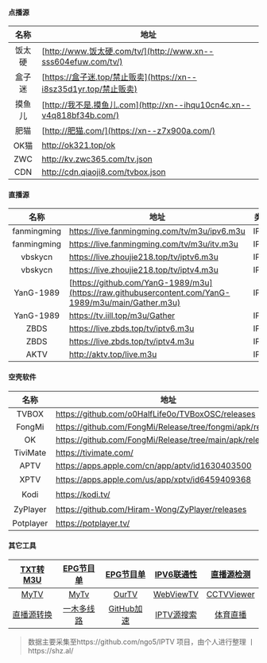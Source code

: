 #### 点播源

|  名称  | 地址                                                         |
| :----: | ------------------------------------------------------------ |
| 饭太硬 | [http://www.饭太硬.com/tv/](http://www.xn--sss604efuw.com/tv/) |
| 盒子迷 | [https://盒子迷.top/禁止贩卖](https://xn--i8sz35d1yr.top/禁止贩卖) |
| 摸鱼儿 | [http://我不是.摸鱼儿.com](http://xn--ihqu10cn4c.xn--v4q818bf34b.com/) |
|  肥猫  | [http://肥猫.com/](https://xn--z7x900a.com/)                 |
|  OK猫  | http://ok321.top/ok                                          |
|  ZWC   | http://kv.zwc365.com/tv.json                                 |
|  CDN   | http://cdn.qiaoji8.com/tvbox.json                            |

#### 直播源

|    名称     | 地址                                                         | 类型 |
| :---------: | ------------------------------------------------------------ | :--: |
| fanmingming | https://live.fanmingming.com/tv/m3u/ipv6.m3u                 | IPV6 |
| fanmingming | https://live.fanmingming.com/tv/m3u/itv.m3u                  | IPV4 |
|   vbskycn   | https://live.zhoujie218.top/tv/iptv6.m3u                     | IPV6 |
|   vbskycn   | https://live.zhoujie218.top/tv/iptv4.m3u                     | IPV4 |
|  YanG-1989  | [https://github.com/YanG-1989/m3u](https://raw.githubusercontent.com/YanG-1989/m3u/main/Gather.m3u) | IPV6 |
|  YanG-1989  | https://tv.iill.top/m3u/Gather                               | IPV4 |
|    ZBDS     | https://live.zbds.top/tv/iptv6.m3u                           | IPV6 |
|    ZBDS     | https://live.zbds.top/tv/iptv4.m3u                           | IPV4 |
|    AKTV     | http://aktv.top/live.m3u                                     | IPV4 |

#### 空壳软件

|   名称    | 地址                                                      |  备注   |
| :-------: | --------------------------------------------------------- | :-----: |
|   TVBOX   | https://github.com/o0HalfLife0o/TVBoxOSC/releases         | Android |
|  FongMi   | https://github.com/FongMi/Release/tree/fongmi/apk/release | Android |
|    OK     | https://github.com/FongMi/Release/tree/main/apk/release   | Android |
| TiviMate  | https://tivimate.com/                                     | Android |
|   APTV    | https://apps.apple.com/cn/app/aptv/id1630403500           |   iOS   |
|   XPTV    | https://apps.apple.com/us/app/xptv/id6459409368           | 美区iOS |
|   Kodi    | https://kodi.tv/                                          | 全平台  |
| ZyPlayer  | https://github.com/Hiram-Wong/ZyPlayer/releases           | 多平台  |
| Potplayer | https://potplayer.tv/                                     | Windows |

#### 其它工具

|   [TXT转M3U](https://live.fanmingming.com/txt2m3u/)    | [EPG节目单](https://epg.pw/test_channel_page.html?lang=zh-hans) |     [EPG节目单](https://live.fanmingming.com/e.xml)     |              [IPV6联通性](https://testipv6.cn/)              |   [直播源检测](https://github.com/zhimin-dev/iptv-checker)   |
| :----------------------------------------------------: | :----------------------------------------------------------: | :-----------------------------------------------------: | :----------------------------------------------------------: | :----------------------------------------------------------: |
| [MyTV](https://github.com/lizongying/my-tv-0/releases) | [MyTv](https://github.com/yaoxieyoulei/mytv-android/releases) | [OurTV](https://github.com/andandroidor/ourtv/releases) | [WebViewTV](https://github.com/hxh19950701/WebViewTvLive/releases) | [CCTVViewer](https://github.com/Eanya-Tonic/CCTV_Viewer/releases) |
|         [直播源转换](https://zbds.top/tools/)          | [一木多线路](https://ghp.ci/https://raw.githubusercontent.com/xianyuyimu/TVBOX-/main/TVBox/%E4%B8%80%E6%9C%A8%E5%A4%9A%E7%BA%BF%E8%B7%AF.json) |           [GitHub加速](https://gh-proxy.com/)           |              [IPTV源搜索](http://tonkiang.us/?)              |              [体育直播](http://www.jrs23.com/)               |

> 数据主要采集至https://github.com/ngo5/IPTV 项目，由个人进行整理 丨https://shz.al/










